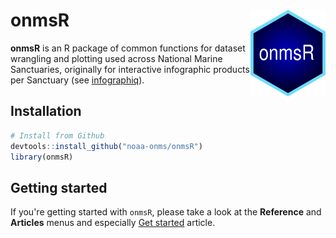 # onmsR <img src="man/figures/onmsR.svg" align="right" alt="" width="120" />

**onmsR** is an R package of common functions for dataset wrangling and plotting used across National Marine Sanctuaries, originally for interactive infographic products per Sanctuary (see [infographiq](https://marinebon.org/infographiq)).

## Installation

```r
# Install from Github
devtools::install_github("noaa-onms/onmsR")
library(onmsR)
```

## Getting started

If you're getting started with `onmsR`, please take a look at the **Reference** and **Articles** menus and especially [Get started](https://noaa-onms.github.io/onmsR/articles/onmsR.html) article.


